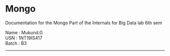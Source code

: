 # Mongo
Documentation for the Mongo Part of the Internals for Big Data lab 6th sem

Name : Mukund.G   
USN : 1NT19IS417   
Batch : B3   

<hr/>
